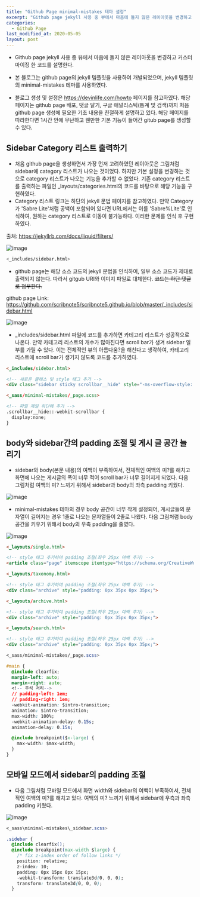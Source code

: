 ```yaml
---
title: "Github Page minimal-mistakes 테마 설정"
excerpt: "Github page jekyll 사용 중 뷰에서 마음에 들지 않은 레이아웃을 변경하고 커스터마이징 한 코드를 설명한다."
categories:
  - Github Page
last_modified_at: 2020-05-05
layout: post
---
```

- Github page jekyll 사용 중 뷰에서 마음에 들지 않은 레이아웃을 변경하고 커스터마이징 한 코드를 설명한다.

- 본 블로그는 github page의 jekyll 템플릿을 사용하여 개발되었으며, jekyll 템플릿의 minimal-mistakes 테마를 사용하였다.
- 블로그 생성 및 설정은 <https://devinlife.com/howto> 페이지를 참고하였다. 해당 페이지는 github page 배포, 댓글 달기, 구글 애널리스틱(통계 및 검색)까지 처음 github page 생성에 필요한 기초 내용을 친절하게 설명하고 있다. 해당 페이지를 따라한다면 1시간 안에 무난하고 웬만한 기본 기능이 들어간 gitub page를 생성할 수 있다.



## Sidebar Category 리스트 출력하기
- 처음 github page을 생성하면서 가장 먼저 고려하였던 레이아웃은 그림처럼 sidebar에 category 리스트가 나오는 것이었다. 하지만 기본 설정을 변경하는 것으로 category 리스트가 나오는 기능을 추가할 수 없었다. 기존 category 리스트를 출력하는 파일인 _layouts/categories.html의 코드를 바탕으로 해당 기능을 구현하였다.
- Category 리스트 링크는 하단의 jekyll 문법 페이지를 참고하였다. 만약 Category가 'Sabre Lite'처럼 공백이 포함되어 있다면 URL에서는 이를 'Sabre%Lite'로 인식하여, 원하는 category 리스트로 이동이 불가능하다. 이러한 문제를 인식 후 구현하였다.

출처: <https://jekyllrb.com/docs/liquid/filters/>

![image](/assets/img/2020-05-05-GithubPage1/image1.png)

```bash
<_includes/sidebar.html>
```

- github page는 해당 소스 코드의 jekyll 문법을 인식하여, 일부 소스 코드가 제대로 출력되지 않는다. 따라서 gitgub URI와 이미지 파일로 대체한다. ~~코드는 하단 댓글로 첨부한다.~~

github page Link: <https://github.com/scribnote5/scribnote5.github.io/blob/master/_includes/sidebar.html>

![image](/assets/img/2020-05-05-GithubPage1/image0.png)


- _includes/sidebar.html 파일에 코드를 추가하면 카테고리 리스트가 성공적으로 나온다. 만약 카테고리 리스트의 개수가 많아진다면 scroll bar가 생겨 sidebar 일부를 가릴 수 있다. 이는 전체적인 뷰의 아름다움?을 해친다고 생각하여, 카테고리 리스트에 scroll bar가 생기지 않도록 코드를 추가하였다.

```html
<_includes/sidebar.html>

<!-- 새로운 클래스 및 style 태그 추가 -->
<div class="sidebar sticky scrollbar__hide" style="-ms-overflow-style: none;">
```

```html
<_sass/minimal-mistakes/_page.scss>

<!-- 파일 제일 하단에 추가 -->
.scrollbar__hide::-webkit-scrollbar {
  display:none;
}
```



## body와 sidebar간의 padding 조절 및 게시 글 공간 늘리기
- sidebar와 body(본문 내용)의 여백이 부족하여서, 전체적인 여백의 미?를 해치고 화면에 나오는 게시글의 폭이 너무 적어 scroll bar가 너무 길어지게 되었다. 다음 그림처럼 여백의 미? 느끼기 위해서 sidebar과 body의 좌측 padding 키웠다.

![image](/assets/img/2020-05-05-GithubPage1/image2.png)

- minimal-mistakes 테마의 경우 body 공간이 너무 작게 설정되어, 게시글들의 문자열이 길어지는 경우 1줄로 나오는 문자열들이 2줄로 나왔다. 다음 그림처럼 body 공간을 키우기 위해서 body의 우측 padding을 줄였다.

![image](/assets/img/2020-05-05-GithubPage1/image3.png)

```html
<_layouts/single.html>

<!-- style 태그 추가하여 padding 조절(좌우 25px 여백 추가) -->
<article class="page" itemscope itemtype="https://schema.org/CreativeWork" style="padding: 0px 35px 0px 35px;">
```

```html
<_layouts/taxonomy.html>

<!-- style 태그 추가하여 padding 조절(좌우 25px 여백 추가) -->
<div class="archive" style="padding: 0px 35px 0px 35px;">
```

```html
<_layouts/archive.html>

<!-- style 태그 추가하여 padding 조절(좌우 25px 여백 추가) -->
<div class="archive" style="padding: 0px 35px 0px 35px;">
```

```html
<_layouts/search.html>

<!-- style 태그 추가하여 padding 조절(좌우 25px 여백 추가) -->
<div class="archive" style="padding: 0px 35px 0px 35px;">
```

```css
<_sass/minimal-mistakes/_page.scss>

#main {
  @include clearfix;
  margin-left: auto;
  margin-right: auto;
  <!-- 주석 처리-->
  // padding-left: 1em;
  // padding-right: 1em;
  -webkit-animation: $intro-transition;
  animation: $intro-transition;
  max-width: 100%;
  -webkit-animation-delay: 0.15s;
  animation-delay: 0.15s;

  @include breakpoint($x-large) {
    max-width: $max-width;
  }
}
```



## 모바일 모드에서 sidebar의 padding 조절
- 다음 그림처럼 모바일 모드에서 화면 width와 sidebar의 여백이 부족하여서, 전체적인 여백의 미?를 해치고 있다. 여백의 미? 느끼기 위해서 sidebar에 우측과 좌측 padding 키웠다.

![image](/assets/img/2020-05-05-GithubPage1/image4.png)

```css
<_sass\minimal-mistakes\_sidebar.scss>

.sidebar {
  @include clearfix();
  @include breakpoint(max-width $large) {
    /* fix z-index order of follow links */
    position: relative;
    z-index: 10;
    padding: 0px 15px 0px 15px;
    -webkit-transform: translate3d(0, 0, 0);
    transform: translate3d(0, 0, 0);
  }
```
